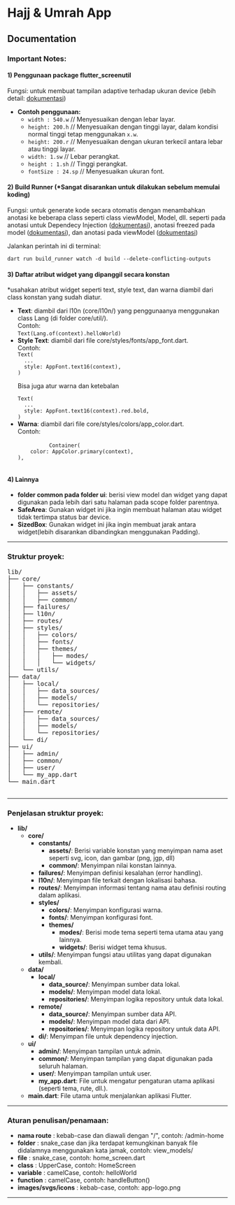 <!DOCTYPE html>
<html lang="en">
<body>
  <div class="container">
    <h1>Hajj & Umrah App</h1>
    <p></p>
    <h2>Documentation</h2>
    <h3>Important Notes:</h3>
    <h4>1) Penggunaan package flutter_screenutil</h4>
    <p>Fungsi: untuk membuat tampilan adaptive terhadap ukuran device  (lebih detail: <a href="https://pub.dev/packages/flutter_screenutil">dokumentasi</a>)</p>
<ul>
  <li><strong>Contoh penggunaan:</strong>
    <ul>
      <li><code>width : 540.w</code> // Menyesuaikan dengan lebar layar.</li>
      <li><code>height: 200.h</code> // Menyesuaikan dengan tinggi layar, dalam kondisi normal tinggi tetap menggunakan <code>x.w</code>.</li>
      <li><code>height: 200.r</code> // Menyesuaikan dengan ukuran terkecil antara lebar atau tinggi layar.</li>
      <li><code>width: 1.sw</code> // Lebar perangkat.</li>
      <li><code>height : 1.sh</code> // Tinggi perangkat.</li>
      <li><code>fontSize : 24.sp</code> // Menyesuaikan ukuran font.</li>
    </ul>
  </li>
</ul>
    <h4>2) Build Runner <strong>(*Sangat disarankan untuk dilakukan sebelum memulai koding)</strong></h4>
    <p>Fungsi: untuk generate kode secara otomatis dengan menambahkan anotasi ke beberapa class seperti class viewModel, Model, dll. seperti pada anotasi untuk Dependecy Injection (<a href="https://pub.dev/packages/injectable_generator">dokumentasi</a>), anotasi freezed pada model (<a href="https://pub.dev/packages/freezed">dokumentasi</a>), dan anotasi pada viewModel (<a href="https://riverpod.dev/docs/introduction/getting_started">dokumentasi</a>)</p>
    <p>Jalankan perintah ini di terminal:</p>
    <code>dart run build_runner watch -d build --delete-conflicting-outputs</code>
    <h4>3) Daftar atribut widget yang dipanggil secara konstan</h4>
    <p>*usahakan atribut widget seperti text, style text, dan warna diambil dari class konstan yang sudah diatur.</p>
    <ul>
      <li><strong>Text</strong>: diambil dari l10n (core/l10n/) yang penggunaanya menggunakan class Lang (di folder core/util/).<br/>
        Contoh: <br/>
        <code>Text(Lang.of(context).helloWorld)</code>
      </li>
      <li><strong>Style Text</strong>: diambil dari file core/styles/fonts/app_font.dart.<br/>
        Contoh: <br/>
        <code>Text(
  ...
  style: AppFont.text16(context),
)</code>
        <p>Bisa juga atur warna dan ketebalan</p>
           <code>Text(
  ...
  style: AppFont.text16(context).red.bold,
)</code>
      </li>
      <li><strong>Warna</strong>: diambil dari file core/styles/colors/app_color.dart.<br/>
      Contoh:<br/>
        <code>
          Container(
    color: AppColor.primary(context),
),
        </code>
      </li>
    </ul>
    <h4>4) Lainnya</h4>
     <ul>
      <li><strong>folder common pada folder ui</strong>: berisi view model dan widget yang dapat digunakan pada lebih dari satu halaman pada scope folder parentnya.</li>
      <li><strong>SafeArea</strong>: Gunakan widget ini jika ingin membuat halaman atau widget tidak tertimpa status bar device.</li>
      <li><strong>SizedBox</strong>: Gunakan widget ini jika ingin membuat jarak antara widget(lebih disarankan dibandingkan menggunakan Padding).</li>
    </ul>
    <hr/>
    <h3>Struktur proyek:</h3>
    <pre>
lib/
├── core/
│   ├── constants/
│   │   ├── assets/
│   │   ├── common/
│   ├── failures/
│   ├── l10n/
│   ├── routes/
│   ├── styles/
│   │   ├── colors/
│   │   ├── fonts/
│   │   ├── themes/
│   │   │   ├── modes/
│   │   │   └── widgets/
│   └── utils/
├── data/
│   ├── local/
│   │   ├── data_sources/
│   │   ├── models/
│   │   └── repositories/
│   ├── remote/
│   │   ├── data_sources/
│   │   ├── models/
│   │   └── repositories/
│   └── di/
├── ui/
│   ├── admin/
│   ├── common/
│   ├── user/
│   └── my_app.dart
└── main.dart
    </pre>
    <hr/>
    <h3>Penjelasan struktur proyek:</h3>
    <ul>
  <li><strong>lib/</strong>
    <ul>
      <li><strong>core/</strong>
        <ul>
          <li><strong>constants/</strong>
            <ul>
              <li><strong>assets/</strong>: Berisi variable konstan yang menyimpan nama aset seperti svg, icon, dan gambar (png, jgp, dll)</li>
              <li><strong>common/</strong>: Menyimpan nilai konstan lainnya.</li>
            </ul>
          </li>
          <li><strong>failures/</strong>: Menyimpan definisi kesalahan (error handling).</li>
          <li><strong>l10n/</strong>: Menyimpan file terkait dengan lokalisasi bahasa.</li>
          <li><strong>routes/</strong>: Menyimpan informasi tentang nama atau definisi routing dalam aplikasi.</li>
          <li><strong>styles/</strong>
            <ul>
              <li><strong>colors/</strong>: Menyimpan konfigurasi warna.</li>
              <li><strong>fonts/</strong>: Menyimpan konfigurasi font.</li>
              <li><strong>themes/</strong>
                <ul>
                  <li><strong>modes/</strong>: Berisi mode tema seperti tema utama atau yang lainnya.</li>
                  <li><strong>widgets/</strong>: Berisi widget tema khusus.</li>
                </ul>
              </li>
            </ul>
          </li>
          <li><strong>utils/</strong>: Menyimpan fungsi atau utilitas yang dapat digunakan kembali.</li>
        </ul>
      </li>
      <li><strong>data/</strong>
        <ul>
          <li><strong>local/</strong>
            <ul>
              <li><strong>data_source/</strong>: Menyimpan sumber data lokal.</li>
              <li><strong>models/</strong>: Menyimpan model data lokal.</li>
              <li><strong>repositories/</strong>: Menyimpan logika repository untuk data lokal.</li>
            </ul>
          </li>
          <li><strong>remote/</strong>
            <ul>
              <li><strong>data_source/</strong>: Menyimpan sumber data API.</li>
              <li><strong>models/</strong>: Menyimpan model data dari API.</li>
              <li><strong>repositories/</strong>: Menyimpan logika repository untuk data API.</li>
            </ul>
          </li>
          <li><strong>di/</strong>: Menyimpan file untuk dependency injection.</li>
        </ul>
      </li>
      <li><strong>ui/</strong>
        <ul>
          <li><strong>admin/</strong>: Menyimpan tampilan untuk admin.</li>
          <li><strong>common/</strong>: Menyimpan tampilan yang dapat digunakan pada seluruh halaman.</li>
          <li><strong>user/</strong>: Menyimpan tampilan untuk user.</li>
          <li><strong>my_app.dart</strong>: File untuk mengatur pengaturan utama aplikasi (seperti tema, rute, dll.).</li>
        </ul>
      </li>
      <li><strong>main.dart</strong>: File utama untuk menjalankan aplikasi Flutter.</li>
    </ul>
  </li>
</ul>
    <hr/>
    <h3>Aturan penulisan/penamaan:</h3>
    <ul>
      <li><strong>nama route</strong> : kebab-case dan diawali dengan "/", contoh: /admin-home</li>
      <li><strong>folder</strong> : snake_case dan jika terdapat kemungkinan banyak file didalamnya menggunakan kata jamak, contoh: view_models/</li>
      <li><strong>file</strong> : snake_case, contoh: home_screen.dart</li>
      <li><strong>class</strong> : UpperCase, contoh: HomeScreen</li>
      <li><strong>variable</strong> : camelCase, contoh: helloWorld</li>
      <li><strong>function</strong> : camelCase, contoh: handleButton()</li>
      <li><strong>images/svgs/icons</strong> : kebab-case, contoh: app-logo.png</li>
    </ul>
    <hr/>
  </div>
</body>
</html>
